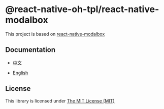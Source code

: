 # @react-native-oh-tpl/react-native-modalbox

This project is based on [react-native-modalbox](https://github.com/maxs15/react-native-modalbox)

## Documentation

- [中文](https://gitee.com/react-native-oh-library/usage-docs/blob/master/zh-cn/react-native-modalbox.md)

- [English](https://gitee.com/react-native-oh-library/usage-docs/blob/master/en/react-native-modalbox.md)

## License

This library is licensed under [The MIT License (MIT)](https://github.com/maxs15/react-native-modalbox/blob/master/License.txt)
